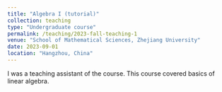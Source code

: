 ```yaml
---
title: "Algebra I (tutorial)"
collection: teaching
type: "Undergraduate course"
permalink: /teaching/2023-fall-teaching-1
venue: "School of Mathematical Sciences, Zhejiang University"
date: 2023-09-01
location: "Hangzhou, China"
---
```


I was a teaching assistant of the course. This course covered basics of linear algebra.